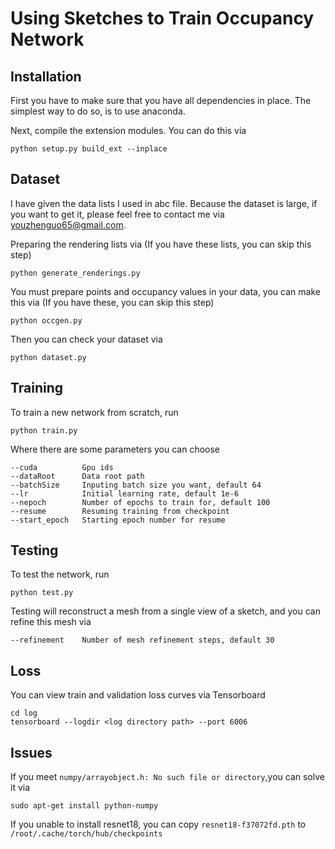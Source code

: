 # Using Sketches to Train Occupancy Network

## Installation

First you have to make sure that you have all dependencies in place. The simplest way to do so, is to use anaconda.

Next, compile the extension modules. You can do this via

```
python setup.py build_ext --inplace
```

## Dataset
I have given the data lists I used in abc file. Because the dataset is large, if you want to get it, please feel free to contact me via youzhenguo65@gmail.com.

Preparing the rendering lists via (If you have these lists, you can skip this step)

```
python generate_renderings.py
```

You must prepare points and occupancy values in your data, you can make this via (If you have these, you can skip this step)

```
python occgen.py
```

Then you can check your dataset via

```
python dataset.py
```

## Training

To train a new network from scratch, run

```
python train.py
```

Where there are some parameters you can choose

```
--cuda          Gpu ids
--dataRoot      Data root path
--batchSize     Inputing batch size you want, default 64
--lr            Initial learning rate, default 1e-6
--nepoch        Number of epochs to train for, default 100
--resume        Resuming training from checkpoint
--start_epoch   Starting epoch number for resume
```

## Testing

To test the network, run

```
python test.py
```

Testing will reconstruct a mesh from a single view of a sketch, and you can refine this mesh via

```
--refinement    Number of mesh refinement steps, default 30
```

## Loss

You can view train and validation loss curves via Tensorboard

```
cd log
tensorboard --logdir <log directory path> --port 6006
```

## Issues

If you meet `numpy/arrayobject.h: No such file or directory`,you can solve it via

```
sudo apt-get install python-numpy
```

If you unable to install resnet18, you can copy `resnet18-f37072fd.pth` to `/root/.cache/torch/hub/checkpoints`

